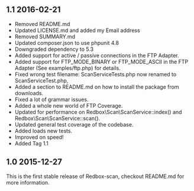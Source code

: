 ## 1.1 2016-02-21

- Removed README.md
- Updated LICENSE.md and added my Email address
- Removed SUMMARY.md
- Updated composer.json to use phpunit 4.8
- Downgraded dependency to 5.3
- Added support for active / passive connections in the FTP Adapter.
- Added support for FTP_MODE_BINARY or FTP_MODE_ASCII in the FTP Adapter (See examples/ftp.php) for details.
- Fixed wrong test filename: ScanServiceTests.php now renamed to ScanServiceTest.php,
- Added a section to README.md on how to install the package from downloads.
- Fixed a lot of grammar issues.
- Added a whole new world of FTP Coverage.
- Updated for performance on Redbox\Scan\ScanService::index() and Redbox\Scan\ScanService::scan().
- Updated general test coverage of the codebase.
- Added loads new tests.
- Improved on speed!
- Added Tag 1.1


## 1.0  2015-12-27

This is the first stable release of Redbox-scan, checkout README.md for more information.


